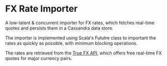 # FX Rate Importer
A low-latent & concurrent importer for FX rates, which fetches real-time quotes and persists them in a Cassandra data store.

The importer is implemented using Scala's Fututre class to important the rates as quickly as possible, with minimum blocking operations.

The rates are retrieved from the [True FX API](http://www.truefx.com/), which offers free real-time FX quotes for major currency pairs.
